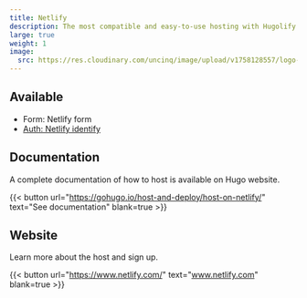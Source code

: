 ```yaml
---
title: Netlify
description: The most compatible and easy-to-use hosting with Hugolify.
large: true
weight: 1
image:
  src: https://res.cloudinary.com/uncinq/image/upload/v1758128557/logo-netlify_r7ywd6.svg
---
```


## Available

- Form: Netlify form
- [Auth: Netlify identify](/docs/getting-started/auth/netlify/)

## Documentation

A complete documentation of how to host is available on Hugo website.

{{< button url="https://gohugo.io/host-and-deploy/host-on-netlify/" text="See documentation" blank=true >}}

## Website

Learn more about the host and sign up.

{{< button url="https://www.netlify.com/" text="www.netlify.com" blank=true >}}
